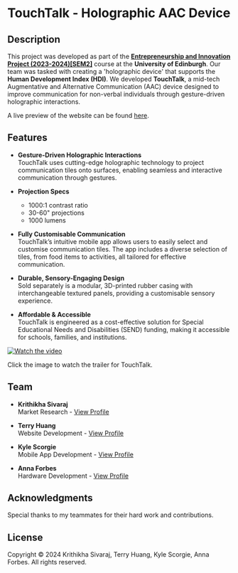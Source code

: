 # TouchTalk - Holographic AAC Device

## Description
This project was developed as part of the [**Entrepreneurship and Innovation Project (2023-2024)[SEM2]**](http://www.drps.ed.ac.uk/23-24/dpt/cxinfr09053.htm) course at the **University of Edinburgh**. Our team was tasked with creating a 'holographic device' that supports the **Human Development Index (HDI)**. We developed **TouchTalk**, a mid-tech Augmentative and Alternative Communication (AAC) device designed to improve communication for non-verbal individuals through gesture-driven holographic interactions.

A live preview of the website can be found [here](https://t3rrydactyl.github.io/Tesseract/index.html).

## Features
- **Gesture-Driven Holographic Interactions**  
  TouchTalk uses cutting-edge holographic technology to project communication tiles onto surfaces, enabling seamless and interactive communication through gestures.
  
- **Projection Specs**  
  - 1000:1 contrast ratio  
  - 30-60" projections  
  - 1000 lumens  

- **Fully Customisable Communication**  
  TouchTalk’s intuitive mobile app allows users to easily select and customise communication tiles. The app includes a diverse selection of tiles, from food items to activities, all tailored for effective communication.

- **Durable, Sensory-Engaging Design**  
  Sold separately is a modular, 3D-printed rubber casing with interchangeable textured panels, providing a customisable sensory experience.

- **Affordable & Accessible**  
  TouchTalk is engineered as a cost-effective solution for Special Educational Needs and Disabilities (SEND) funding, making it accessible for schools, families, and institutions.

[![Watch the video](https://img.youtube.com/vi/566SZe5wfAY/maxresdefault.jpg)](https://youtu.be/566SZe5wfAY?si=pmyY7w5EJNzmopqZ)

Click the image to watch the trailer for TouchTalk.

## Team
- **Krithikha Sivaraj**  
  Market Research - [View Profile](https://t3rrydactyl.github.io/Tesseract/krithikha.html)
  
- **Terry Huang**  
  Website Development - [View Profile](https://t3rrydactyl.github.io/Tesseract/terry.html)
  
- **Kyle Scorgie**  
  Mobile App Development - [View Profile](https://t3rrydactyl.github.io/Tesseract/kyle.html)
  
- **Anna Forbes**  
  Hardware Development - [View Profile](https://t3rrydactyl.github.io/Tesseract/anna.html)

## Acknowledgments
Special thanks to my teammates for their hard work and contributions.

## License
Copyright © 2024 Krithikha Sivaraj, Terry Huang, Kyle Scorgie, Anna Forbes. All rights reserved.
